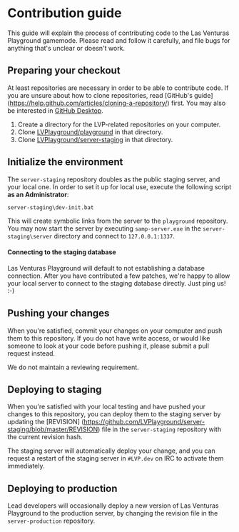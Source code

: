 # Contribution guide
This guide will explain the process of contributing code to the Las Venturas Playground gamemode.
Please read and follow it carefully, and file bugs for anything that's unclear or doesn't work.

## Preparing your checkout
At least repositories are necessary in order to be able to contribute code. If you are unsure
about how to clone repositories, read [GitHub's guide]
(https://help.github.com/articles/cloning-a-repository/) first. You may also be interested in
[GitHub Desktop](https://help.github.com/desktop/guides/getting-started/installing-github-desktop/).

1. Create a directory for the LVP-related repositories on your computer.
2. Clone [LVPlayground/playground](https://github.com/LVPlayground/playground) in that directory.
3. Clone [LVPlayground/server-staging](https://github.com/LVPlayground/server-staging) in that directory.

## Initialize the environment
The `server-staging` repository doubles as the public staging server, and your local one. In
order to set it up for local use, execute the following script **as an Administrator**:

    server-staging\dev-init.bat
    
This will create symbolic links from the server to the `playground` repository. You may now
start the server by executing `samp-server.exe` in the `server-staging\server` directory and
connect to `127.0.0.1:1337`.

#### Connecting to the staging database
Las Venturas Playground will default to not establishing a database connection. After you
have contributed a few patches, we're happy to allow your local server to connect to the
staging database directly. Just ping us! :-)

## Pushing your changes
When you're satisfied, commit your changes on your computer and push them to this repository.
If you do not have write access, or would like someone to look at your code before pushing
it, please submit a pull request instead.

We do not maintain a reviewing requirement.

## Deploying to staging
When you're satisfied with your local testing and have pushed your changes to this repository,
you can deploy them to the staging server by updating the [REVISION]
(https://github.com/LVPlayground/server-staging/blob/master/REVISION) file in the
`server-staging` repository with the current revision hash.

The staging server will automatically deploy your change, and you can request a restart
of the staging server in `#LVP.dev` on IRC to activate them immediately.

## Deploying to production
Lead developers will occasionally deploy a new version of Las Venturas Playground to the
production server, by changing the revision file in the `server-production` repository.
